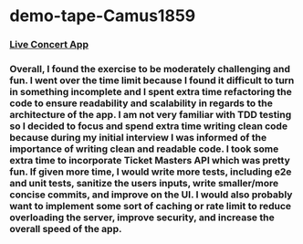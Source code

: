 # demo-tape-Camus1859
### <a href="https://live-concert-app-anderson.herokuapp.com/">Live Concert App</a>

### Overall, I found the exercise to be moderately challenging and fun. I went over the time limit because I found it difficult to turn in something incomplete and I spent extra time refactoring the code to ensure readability and scalability in regards to the architecture of the app. I am not very familiar with TDD testing so I decided to focus and spend extra time writing clean code because during my initial interview I was informed of the importance of writing clean and readable code. I took some extra time to incorporate Ticket Masters API which was pretty fun. If given more time, I would write more tests, including e2e and unit tests, sanitize the users inputs, write smaller/more concise commits, and improve on the UI. I would also probably want to implement some sort of caching or rate limit to reduce overloading the server, improve security, and increase the overall speed of the app.
